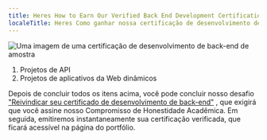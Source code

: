 ```yaml
---
title: Heres How to Earn Our Verified Back End Development Certification
localeTitle: Heres Como ganhar nossa certificação de desenvolvimento de back-end verificada
---
```

![Uma imagem de uma certificação de desenvolvimento de back-end de amostra](//discourse-user-assets.s3.amazonaws.com/original/2X/e/ea633a0abec2ec4b17c3c9b5b24fb9809776289a.png)

1.  Projetos de API
2.  Projetos de aplicativos da Web dinâmicos

Depois de concluir todos os itens acima, você pode concluir nosso desafio ["Reivindicar seu certificado de desenvolvimento de back-end"](http://www.freecodecamp.com/challenges/claim-your-back-end-development-certificate) , que exigirá que você assine nosso Compromisso de Honestidade Acadêmica. Em seguida, emitiremos instantaneamente sua certificação verificada, que ficará acessível na página do portfólio.